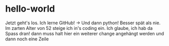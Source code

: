 # hello-world
Jetzt geht's los. Ich lerne GitHub! -> Und dann python!
Besser spät als nie. Im zarten Alter von 52 steige ich in's coding ein. 
Ich glaube, ich hab da Spass dran!
dann muss halt hier ein weiterer change angehängt werden
und dann noch eine Zeile
